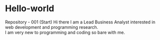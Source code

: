 # Hello-world
Repository - 001  (Start)
Hi there
I am a Lead Business Analyst interested in web development and programming research.  
I am very new to programming and coding so bare with me.
